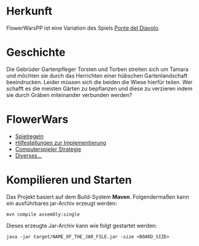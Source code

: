 # Herkunft
FlowerWarsPP ist eine Variation des Spiels [Ponte del Diavolo](https://www.brettspielnetz.de/spielregeln/ponte+del+diavolo.php).

# Geschichte
Die Gebrüder Gartenpfleger Torsten und Torben streiten sich um Tamara und möchten sie durch das Herrichten einer hübschen Gartenlandschaft
beeindrucken. Leider müssen sich die beiden die Wiese hierfür teilen. Wer schafft es die meisten Gärten zu bepflanzen und diese zu
verzieren indem sie durch Gräben miteinander verbunden werden?

# FlowerWars

- [Spielregeln](specification/rules.md)
- [Hilfestellungen zur Implementierung](specification/implementation-tips.md)
- [Computerspieler Strategie](specification/simple-strategy.md)
- [Diverses...](stuff.md)

# Kompilieren und Starten
Das Projekt basiert auf dem Build-System **Maven**. Folgendermaßen kann ein ausführbares jar-Archiv erzeugt werden:
```
mvn compile assembly:single
```
Dieses erzeugte Jar-Archiv kann wie folgt gestartet werden:
```
java -jar target/NAME_OF_THE_JAR_FILE.jar -size <BOARD_SIZE>
```